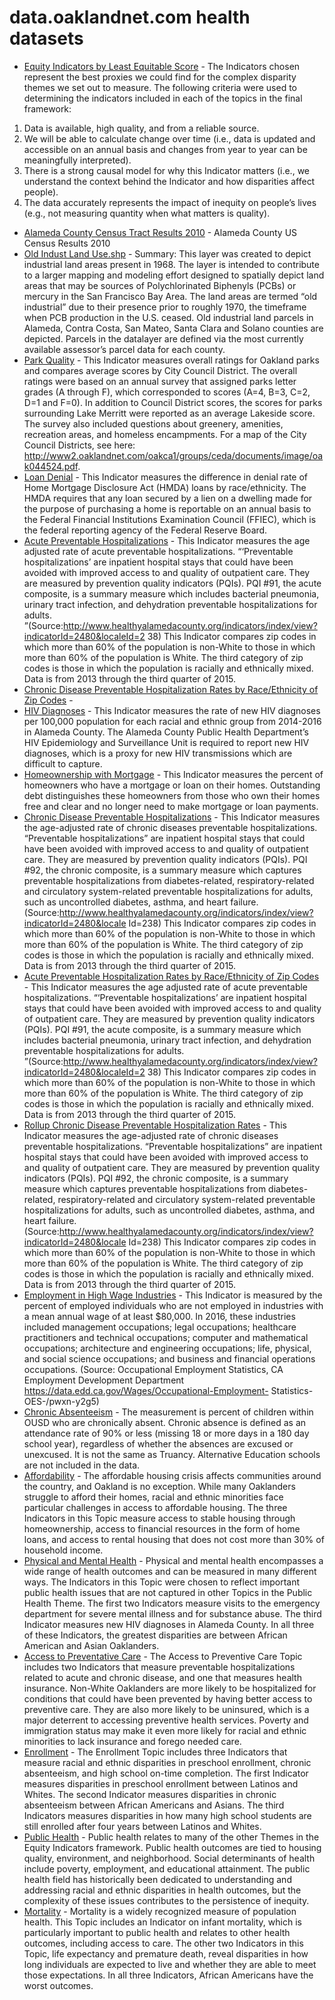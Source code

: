 # data.oaklandnet.com health datasets
* [Equity Indicators by Least Equitable Score](https://data.oaklandnet.com/d/8w8x-ih9t) - The Indicators chosen represent the best proxies we could find for the complex disparity themes we set out to measure. The following criteria were used to determining the indicators included in each of the topics in the final framework:
1. Data is available, high quality, and from a reliable source.
2. We will be able to calculate change over time (i.e., data is updated and accessible on an
annual basis and changes from year to year can be meaningfully interpreted).
3. There is a strong causal model for why this Indicator matters (i.e., we understand the
context behind the Indicator and how disparities affect people).
4. The data accurately represents the impact of inequity on people’s lives (e.g., not
measuring quantity when what matters is quality).
* [Alameda County Census Tract Results 2010](https://data.oaklandnet.com/d/az9z-tyn9) - Alameda County US Census Results 2010
* [Old Indust Land Use.shp](https://data.oaklandnet.com/d/55b4-zmc2) - Summary: This layer was created to depict industrial land areas present in 1968. The layer is intended to contribute to a larger mapping and modeling effort designed to spatially depict land areas that may be sources of Polychlorinated Biphenyls (PCBs) or mercury in the San Francisco Bay Area. The land areas are termed “old industrial” due to their presence prior to roughly 1970, the timeframe when PCB production in the U.S. ceased. Old industrial land parcels in Alameda, Contra Costa, San Mateo, Santa Clara and Solano counties are depicted. Parcels in the datalayer are defined via the most currently available assessor’s parcel data for each county.
* [Park Quality](https://data.oaklandnet.com/d/sbr3-iqtb) - This Indicator measures overall ratings for Oakland parks and compares average scores by City Council District. The overall ratings were based on an annual survey that assigned parks letter grades (A through F), which corresponded to scores (A=4, B=3, C=2, D=1 and F=0). In addition to Council District scores, the scores for parks surrounding Lake Merritt were reported as an average Lakeside score. The survey also included questions about greenery, amenities, recreation areas, and homeless encampments. For a map of the City Council Districts, see here: http://www2.oaklandnet.com/oakca1/groups/ceda/documents/image/oak044524.pdf.
* [Loan Denial](https://data.oaklandnet.com/d/23bw-eczt) - This Indicator measures the difference in denial rate of Home Mortgage Disclosure Act (HMDA) loans by race/ethnicity. The HMDA requires that any loan secured by a lien on a
dwelling made for the purpose of purchasing a home is reportable on an annual basis to the Federal Financial Institutions Examination Council (FFIEC), which is the federal reporting agency of the Federal Reserve Board.
* [Acute Preventable Hospitalizations](https://data.oaklandnet.com/d/dv3y-x4i6) - This Indicator measures the age adjusted rate of acute preventable hospitalizations. “‘Preventable hospitalizations’ are inpatient hospital stays that could have been avoided with improved access to and quality of outpatient care. They are measured by prevention quality indicators (PQIs). PQI #91, the acute composite, is a summary measure which includes bacterial pneumonia, urinary tract infection, and dehydration preventable hospitalizations for adults. ”(Source:http://www.healthyalamedacounty.org/indicators/index/view?indicatorId=2480&localeId=2 38) This Indicator compares zip codes in which more than 60% of the population is non-White to those in which more than 60% of the population is White. The third category of zip codes is those in which the population is racially and ethnically mixed. Data is from 2013 through the third quarter of 2015.
* [Chronic Disease Preventable Hospitalization Rates by Race/Ethnicity of Zip Codes](https://data.oaklandnet.com/d/46pm-g8nk) - 
* [HIV Diagnoses](https://data.oaklandnet.com/d/fsbf-xbue) - This Indicator measures the rate of new HIV diagnoses per 100,000 population for each racial and ethnic group from 2014-2016 in Alameda County. The Alameda County Public Health Department’s HIV Epidemiology and Surveillance Unit is required to report new HIV diagnoses, which is a proxy for new HIV transmissions which are difficult to capture.
* [Homeownership with Mortgage](https://data.oaklandnet.com/d/3vtg-hnzp) - This Indicator measures the percent of homeowners who have a mortgage or loan on their homes. Outstanding debt distinguishes these homeowners from those who own their homes free and clear and no longer need to make mortgage or loan payments.
* [Chronic Disease Preventable Hospitalizations](https://data.oaklandnet.com/d/r976-i4je) - This Indicator measures the age-adjusted rate of chronic diseases preventable hospitalizations. “Preventable hospitalizations” are inpatient hospital stays that could have been avoided with improved access to and quality of outpatient care. They are measured by prevention quality indicators (PQIs). PQI #92, the chronic composite, is a summary measure which captures preventable hospitalizations from diabetes-related, respiratory-related and circulatory system-related preventable hospitalizations for adults, such as uncontrolled diabetes, asthma, and heart failure.(Source:http://www.healthyalamedacounty.org/indicators/index/view?indicatorId=2480&locale Id=238) This Indicator compares zip codes in which more than 60% of the population is non-White to those in which more than 60% of the population is White. The third category of zip codes is those in which the population is racially and ethnically mixed. Data is from 2013 through the third quarter of 2015.
* [Acute Preventable Hospitalization Rates by Race/Ethnicity of Zip Codes](https://data.oaklandnet.com/d/mqzb-hfrs) - This Indicator measures the age adjusted rate of acute preventable hospitalizations. “‘Preventable hospitalizations’ are inpatient hospital stays that could have been avoided with improved access to and quality of outpatient care. They are measured by prevention quality indicators (PQIs). PQI #91, the acute composite, is a summary measure which includes bacterial pneumonia, urinary tract infection, and dehydration preventable hospitalizations for adults. ”(Source:http://www.healthyalamedacounty.org/indicators/index/view?indicatorId=2480&localeId=2 38) This Indicator compares zip codes in which more than 60% of the population is non-White to those in which more than 60% of the population is White. The third category of zip codes is those in which the population is racially and ethnically mixed. Data is from 2013 through the third quarter of 2015.
* [Rollup Chronic Disease Preventable Hospitalization Rates](https://data.oaklandnet.com/d/jsw4-caqx) - This Indicator measures the age-adjusted rate of chronic diseases preventable hospitalizations. “Preventable hospitalizations” are inpatient hospital stays that could have been avoided with improved access to and quality of outpatient care. They are measured by prevention quality indicators (PQIs). PQI #92, the chronic composite, is a summary measure which captures preventable hospitalizations from diabetes-related, respiratory-related and circulatory system-related preventable hospitalizations for adults, such as uncontrolled diabetes, asthma, and heart failure.(Source:http://www.healthyalamedacounty.org/indicators/index/view?indicatorId=2480&locale Id=238) This Indicator compares zip codes in which more than 60% of the population is non-White to those in which more than 60% of the population is White. The third category of zip codes is those in which the population is racially and ethnically mixed. Data is from 2013 through the third quarter of 2015.
* [Employment in High Wage Industries](https://data.oaklandnet.com/d/ee5i-a5mw) - This Indicator is measured by the percent of employed individuals who are not employed in industries with a mean annual wage of at least $80,000. In 2016, these industries included management occupations; legal occupations; healthcare practitioners and technical occupations; computer and mathematical occupations; architecture and engineering occupations; life, physical, and social science occupations; and business and financial operations occupations. (Source: Occupational Employment Statistics, CA Employment Development Department https://data.edd.ca.gov/Wages/Occupational-Employment- Statistics-OES-/pwxn-y2g5)
* [Chronic Absenteeism](https://data.oaklandnet.com/d/5d4q-57a4) - The measurement is percent of children within OUSD who are chronically absent. Chronic absence is defined as an attendance rate of 90% or less (missing 18 or more days in a 180 day school year), regardless of whether the absences are excused or unexcused. It is not the same as Truancy. Alternative Education schools are not included in the data.
* [Affordability](https://data.oaklandnet.com/stories/s/yixc-ceu6) - The affordable housing crisis affects communities around the country, and Oakland is no exception. While many Oaklanders struggle to afford their homes, racial and ethnic minorities face particular challenges in access to affordable housing. The three Indicators in this Topic measure access to stable housing through homeownership, access to financial resources in the form of home loans, and access to rental housing that does not cost more than 30% of household income.
* [Physical and Mental Health](https://data.oaklandnet.com/stories/s/tqnm-hn5x) - Physical and mental health encompasses a wide range of health outcomes and can be measured in many different ways. The Indicators in this Topic were chosen to reflect important public health issues that are not captured in other Topics in the Public Health Theme. The first two Indicators measure visits to the emergency department for severe mental illness and for substance abuse. The third Indicator measures new HIV diagnoses in Alameda County. In all three of these Indicators, the greatest disparities are between African American and Asian Oaklanders.
* [Access to Preventative Care](https://data.oaklandnet.com/stories/s/nk4s-n4sy) - The Access to Preventive Care Topic includes two Indicators that measure preventable hospitalizations related to acute and chronic disease, and one that measures health insurance. Non-White Oaklanders are more likely to be hospitalized for conditions that could have been prevented by having better access to preventive care. They are also more likely to be uninsured, which is a major deterrent to accessing preventive health services. Poverty and immigration status may make it even more likely for racial and ethnic minorities to lack insurance and forego needed care.
* [Enrollment](https://data.oaklandnet.com/stories/s/38i7-qnkz) - The Enrollment Topic includes three Indicators that measure racial and ethnic disparities in preschool enrollment, chronic absenteeism, and high school on-time completion. The first Indicator measures disparities in preschool enrollment between Latinos and Whites. The second Indicator measures disparities in chronic absenteeism between African Americans and Asians. The third Indicators measures disparities in how many high school students are still enrolled after four years between Latinos and Whites.
* [Public Health](https://data.oaklandnet.com/stories/s/6imx-ti2t) - Public health relates to many of the other Themes in the Equity Indicators framework. Public health outcomes are tied to housing quality, environment, and neighborhood. Social determinants of health include poverty, employment, and educational attainment. The public health field has historically been dedicated to understanding and addressing racial and ethnic disparities in health outcomes, but the complexity of these issues contributes to the persistence of inequity.
* [Mortality](https://data.oaklandnet.com/stories/s/34sv-75nz) - Mortality is a widely recognized measure of population health. This Topic includes an Indicator on infant mortality, which is particularly important to public health and relates to other health outcomes, including access to care. The other two Indicators in this Topic, life expectancy and premature death, reveal disparities in how long individuals are expected to live and whether they are able to meet those expectations. In all three Indicators, African Americans have the worst outcomes.
